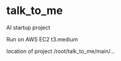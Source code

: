 # talk_to_me

AI startup project 


Run on AWS EC2 t3.medium

location of project
/root/talk_to_me/main/...
